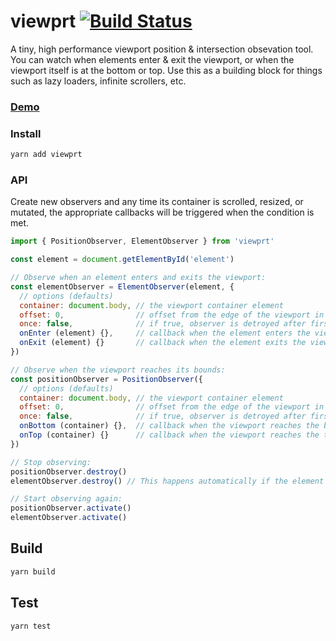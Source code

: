 # viewprt [![Build Status](https://travis-ci.org/gdub22/viewprt.svg)](https://travis-ci.org/gdub22/viewprt)

A tiny, high performance viewport position & intersection obsevation tool.  You can watch when elements enter & exit the viewport, or when the viewport itself is at the bottom or top.  Use this as a building block for things such as lazy loaders, infinite scrollers, etc.

### [Demo](https://rawgit.com/gdub22/viewprt/master/demos/index.html)

### Install
```bash
yarn add viewprt
```

### API
Create new observers and any time its container is scrolled, resized, or mutated, the appropriate callbacks will be triggered when the condition is met.

```js
import { PositionObserver, ElementObserver } from 'viewprt'

const element = document.getElementById('element')

// Observe when an element enters and exits the viewport:
const elementObserver = ElementObserver(element, {
  // options (defaults)
  container: document.body, // the viewport container element
  offset: 0,                // offset from the edge of the viewport in pixels
  once: false,              // if true, observer is detroyed after first callback is triggered
  onEnter (element) {},     // callback when the element enters the viewport
  onExit (element) {}       // callback when the element exits the viewport
})

// Observe when the viewport reaches its bounds:
const positionObserver = PositionObserver({
  // options (defaults)
  container: document.body, // the viewport container element
  offset: 0,                // offset from the edge of the viewport in pixels
  once: false,              // if true, observer is detroyed after first callback is triggered
  onBottom (container) {},  // callback when the viewport reaches the bottom
  onTop (container) {}      // callback when the viewport reaches the top
})

// Stop observing:
positionObserver.destroy()
elementObserver.destroy() // This happens automatically if the element is removed from DOM

// Start observing again:
positionObserver.activate()
elementObserver.activate()
```

## Build
```bash
yarn build
```

## Test
```bash
yarn test
```
